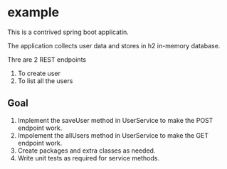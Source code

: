# example

This is a contrived spring boot applicatin. 


The application collects user data and stores in h2 in-memory database. 

Thre are 2 REST endpoints 

1. To create user 
2. To list all the users

## Goal

1. Implement the saveUser method in UserService to make the POST endpoint work. 
2. Impolement the allUsers method in UserService to make the GET endpoint work. 
3. Create packages and extra classes as needed. 
4. Write unit tests as required for service methods.

